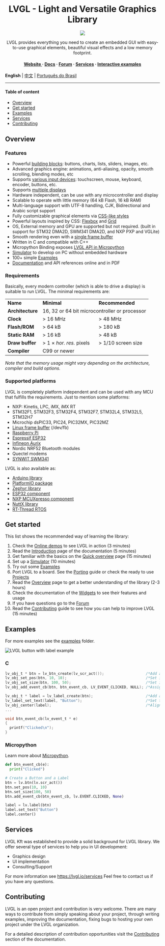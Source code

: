 <h1 align="center"> LVGL - Light and Versatile Graphics Library</h1>

<p align="center">
<img src="https://lvgl.io/assets/images/lvgl_widgets_demo.gif">
</p>

<p align="center">
LVGL provides everything you need to create an embedded GUI with easy-to-use graphical elements, beautiful visual effects and a low memory footprint.
</p>

<h4 align="center">
<a href="https://lvgl.io">Website </a> &middot;
<a href="https://docs.lvgl.io/">Docs</a> &middot;
<a href="https://forum.lvgl.io">Forum</a>  &middot;
<a href="https://lvgl.io/services">Services</a>  &middot;
<a href="https://docs.lvgl.io/master/examples.html">Interactive examples</a>
</h4>


**English** | [中文](./README_zh.md) | [Português do Brasil](./README_pt_BR.md)


---

#### Table of content
- [Overview](#overview)
- [Get started](#get-started)
- [Examples](#examples)
- [Services](#services)
- [Contributing](#contributing)

## Overview
### Features
* Powerful [building blocks](https://docs.lvgl.io/master/widgets/index.html): buttons, charts, lists, sliders, images, etc.
* Advanced graphics engine: animations, anti-aliasing, opacity, smooth scrolling, blending modes, etc
* Supports [various input devices](https://docs.lvgl.io/master/overview/indev.html): touchscreen, mouse, keyboard, encoder, buttons, etc.
* Supports [multiple displays](https://docs.lvgl.io/master/overview/display.html)
* Hardware independent, can be use with any microcontroller and display
* Scalable to operate with little memory (64 kB Flash, 16 kB RAM)
* Multi-language support with UTF-8 handling, CJK, Bidirectional and Arabic script support
* Fully customizable graphical elements via [CSS-like styles](https://docs.lvgl.io/master/overview/style.html)
* Powerful layouts inspired by CSS: [Flexbox](https://docs.lvgl.io/master/layouts/flex.html) and [Grid](https://docs.lvgl.io/master/layouts/grid.html)
* OS, External memory and GPU are supported but not required. (built in support for STM32 DMA2D, SWM341 DMA2D, and NXP PXP and VGLite)
* Smooth rendering even with a [single frame buffer](https://docs.lvgl.io/master/porting/display.html)
* Written in C and compatible with C++
* Micropython Binding exposes [LVGL API in Micropython](https://blog.lvgl.io/2019-02-20/micropython-bindings)
* [Simulator](https://docs.lvgl.io/master/get-started/platforms/pc-simulator.html) to develop on PC without embedded hardware
* 100+ simple [Examples](https://github.com/lvgl/lvgl/tree/master/examples)
* [Documentation](http://docs.lvgl.io/) and API references online and in PDF

### Requirements
Basically, every modern controller (which is able to drive a display) is suitable to run LVGL. The minimal requirements are:
<table>
  <tr>
    <td> <strong>Name</strong> </td>
    <td><strong>Minimal</strong></td>
    <td><strong>Recommended</strong></td>
  </tr>
  <tr>
    <td><strong>Architecture</strong></td>
    <td colspan="2">16, 32 or 64 bit microcontroller or processor</td>
  </tr>
  <tr>
    <td> <strong>Clock</strong></td>
    <td> &gt; 16 MHz </td>
    <td> &gt; 48 MHz</td>
  </tr>

  <tr>
    <td> <strong>Flash/ROM</strong></td>
    <td> &gt; 64 kB </td>
    <td> &gt; 180 kB</td>
  </tr>

  <tr>
    <td> <strong>Static RAM</strong></td>
    <td> &gt; 16 kB </td>
    <td> &gt; 48 kB</td>
  </tr>

  <tr>
    <td> <strong>Draw buffer</strong></td>
    <td> &gt; 1 &times; <em>hor. res.</em> pixels </td>
    <td> &gt; 1/10 screen size </td>
  </tr>

  <tr>
    <td> <strong>Compiler</strong></td>
    <td colspan="2"> C99 or newer </td>
  </tr>
</table>

*Note that the memory usage might vary depending on the architecture, compiler and build options.*

### Supported platforms
LVGL is completely platform independent and can be used with any MCU that fulfills the requirements.
Just to mention some platforms:
- NXP: Kinetis, LPC, iMX, iMX RT
- STM32F1, STM32F3, STM32F4, STM32F7, STM32L4, STM32L5, STM32H7
- Microchip dsPIC33, PIC24, PIC32MX, PIC32MZ
- [Linux frame buffer](https://blog.lvgl.io/2018-01-03/linux_fb) (/dev/fb)
- [Raspberry Pi](http://www.vk3erw.com/index.php/16-software/63-raspberry-pi-official-7-touchscreen-and-littlevgl)
- [Espressif ESP32](https://github.com/lvgl/lv_port_esp32)
- [Infineon Aurix](https://github.com/lvgl/lv_port_aurix)
- Nordic NRF52 Bluetooth modules
- Quectel modems
- [SYNWIT SWM341](https://www.synwit.cn/)

LVGL is also available as:
- [Arduino library](https://docs.lvgl.io/master/get-started/platforms/arduino.html)
- [PlatformIO package](https://registry.platformio.org/libraries/lvgl/lvgl)
- [Zephyr library](https://docs.zephyrproject.org/latest/reference/kconfig/CONFIG_LVGL.html)
- [ESP32 component](https://docs.lvgl.io/master/get-started/platforms/espressif.html)
- [NXP MCUXpresso component](https://www.nxp.com/design/software/embedded-software/lvgl-open-source-graphics-library:LITTLEVGL-OPEN-SOURCE-GRAPHICS-LIBRARY)
- [NuttX library](https://docs.lvgl.io/master/get-started/os/nuttx.html)
- [RT-Thread RTOS](https://docs.lvgl.io/master/get-started/os/rt-thread.html)


## Get started
This list shows the recommended way of learning the library:
1. Check the [Online demos](https://lvgl.io/demos) to see LVGL in action (3 minutes)
2. Read the [Introduction](https://docs.lvgl.io/master/intro/index.html) page of the documentation (5 minutes)
3. Get familiar with the basics on the [Quick overview](https://docs.lvgl.io/master/get-started/quick-overview.html) page (15 minutes)
4. Set up a [Simulator](https://docs.lvgl.io/master/get-started/platforms/pc-simulator.html) (10 minutes)
5. Try out some [Examples](https://github.com/lvgl/lvgl/tree/master/examples)
6. Port LVGL to a board. See the [Porting](https://docs.lvgl.io/master/porting/index.html) guide or check the ready to use [Projects](https://github.com/lvgl?q=lv_port_)
7. Read the [Overview](https://docs.lvgl.io/master/overview/index.html) page to get a better understanding of the library (2-3 hours)
8. Check the documentation of the [Widgets](https://docs.lvgl.io/master/widgets/index.html) to see their features and usage
9. If you have questions go to the [Forum](http://forum.lvgl.io/)
10. Read the [Contributing](https://docs.lvgl.io/master/CONTRIBUTING.html) guide to see how you can help to improve LVGL (15 minutes)

## Examples

For more examples see the [examples](https://github.com/lvgl/lvgl/tree/master/examples) folder.

![LVGL button with label example](https://github.com/lvgl/lvgl/raw/master/docs/misc/btn_example.png)

### C
```c
lv_obj_t * btn = lv_btn_create(lv_scr_act());                   /*Add a button to the current screen*/
lv_obj_set_pos(btn, 10, 10);                                    /*Set its position*/
lv_obj_set_size(btn, 100, 50);                                  /*Set its size*/
lv_obj_add_event_cb(btn, btn_event_cb, LV_EVENT_CLICKED, NULL); /*Assign a callback to the button*/

lv_obj_t * label = lv_label_create(btn);                        /*Add a label to the button*/
lv_label_set_text(label, "Button");                             /*Set the labels text*/
lv_obj_center(label);                                           /*Align the label to the center*/
...

void btn_event_cb(lv_event_t * e)
{
  printf("Clicked\n");
}
```
### Micropython
Learn more about [Micropython](https://docs.lvgl.io/master/get-started/bindings/micropython.html).
```python
def btn_event_cb(e):
  print("Clicked")

# Create a Button and a Label
btn = lv.btn(lv.scr_act())
btn.set_pos(10, 10)
btn.set_size(100, 50)
btn.add_event_cb(btn_event_cb, lv.EVENT.CLICKED, None)

label = lv.label(btn)
label.set_text("Button")
label.center()
```

## Services
LVGL Kft was established to provide a solid background for LVGL library. We offer several type of services to help you in UI development:
- Graphics design
- UI implementation
- Consulting/Support

For more information see https://lvgl.io/services
Feel free to contact us if you have any questions.


## Contributing
LVGL is an open project and contribution is very welcome. There are many ways to contribute from simply speaking about your project, through writing examples, improving the documentation, fixing bugs to hosting your own project under the LVGL organization.

For a detailed description of contribution opportunities visit the [Contributing](https://docs.lvgl.io/master/CONTRIBUTING.html) section of the documentation.


